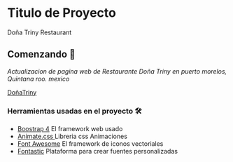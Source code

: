 #  Titulo de Proyecto
Doña Triny Restaurant


## Comenzando 🚀
_Actualizacion de pagina web de Restaurante Doña Triny en puerto morelos, Quintana roo. mexico_

 [DoñaTriny](httpwww.donatriny.com)



### Herramientas usadas en el proyecto 🛠️

* [Boostrap 4](httpsgetbootstrap.com) El framework web usado
* [Animate.css ](httpsdaneden.github.ioanimate.css) Libreria css Animaciones
* [Font Awesome](httpsfontawesome.com) El framework de iconos vectoriales
* [Fontastic](httpfontastic.me) Plataforma para crear fuentes personalizadas




